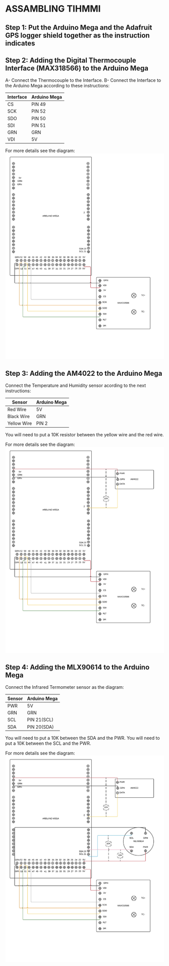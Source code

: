 ﻿# ASSAMBLING TIHMMI

## Step 1: Put the Arduino Mega and the Adafruit GPS logger shield together as the instruction indicates

## Step 2: Adding the Digital Thermocouple Interface (MAX318566) to the Arduino Mega
 A- Connect the Thermocouple to the Interface.
 B- Connect the Interface to the Arduino Mega according to these instructions:
 
 |Interface | Arduino Mega |
 |----------|--------------|
 | CS       | PIN 49       |
 | SCK      | PIN 52       |
 | SDO      | PIN 50       |
 | SDI      | PIN 51       |
 | GRN      | GRN          |
 | VDI      | 5V           |
 
 
For more details see the diagram:
![](Steps1.jpg)

## Step 3: Adding the AM4022 to the Arduino Mega
Connect the Temperature and Humidity sensor acording to the next instructions:

| Sensor      | Arduino Mega |
|-------------|--------------|
| Red Wire    | 5V           |
| Black Wire  | GRN          |
| Yellow Wire | PIN 2        |


You will need to put a 10K resistor between the yellow wire and the red wire.

For more details see the diagram:
![](Step2.jpg)


## Step 4: Adding the MLX90614 to the Arduino Mega
Connect the Infrared Termometer sensor as the diagram:

| Sensor      | Arduino Mega |
|-------------|--------------|
| PWR         | 5V           |
| GRN         | GRN          |
| SCL         | PIN 21(SCL)  |
| SDA         | PIN 20(SDA)  |


You will need to put a 10K between the SDA and the PWR.
You will need to put a 10K between the SCL and the PWR.

For more details see the diagram:
![](Step3.jpg)

 
